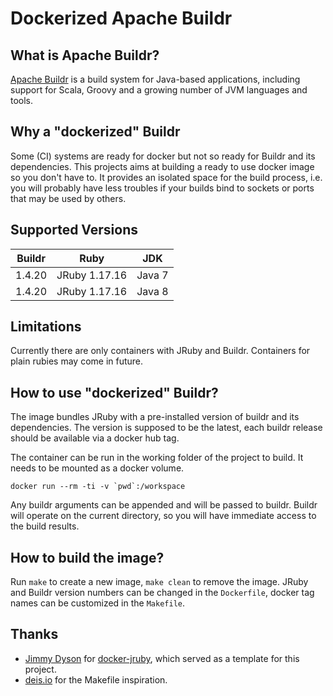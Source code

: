 # Dockerized Apache Buildr

## What is Apache Buildr?

[Apache Buildr](http://buildr.apache.org/) is a build system for Java-based applications, including support for Scala, Groovy and a growing number of JVM languages and tools.

## Why a "dockerized" Buildr

Some (CI) systems are ready for docker but not so ready for Buildr and its dependencies. This projects aims at building a ready to use docker image so you don't have to. It provides an isolated space for the build process, i.e. you will probably have less troubles if your builds bind to sockets or ports that may be used by others.

## Supported Versions

| Buildr  | Ruby          | JDK    |
| ------- | ------------- | ------ |
| 1.4.20  | JRuby 1.17.16 | Java 7 |
| 1.4.20  | JRuby 1.17.16 | Java 8 |

## Limitations

Currently there are only containers with JRuby and Buildr. Containers for plain rubies may come in future.

## How to use "dockerized" Buildr?

The image bundles JRuby with a pre-installed version of buildr and its dependencies. The version is supposed to be the latest, each buildr release should be available via a docker hub tag.

The container can be run in the working folder of the project to build. It needs to be mounted as a docker volume.

    docker run --rm -ti -v `pwd`:/workspace

Any buildr arguments can be appended and will be passed to buildr. Buildr will operate on the current directory, so you will have immediate access to the build results.

## How to build the image?

Run `make` to create a new image, `make clean` to remove the image. JRuby and Buildr version numbers can be changed in the `Dockerfile`, docker tag names can be customized in the `Makefile`.

## Thanks
 * [Jimmy Dyson](https://github.com/jimmidyson) for [docker-jruby](https://github.com/jimmidyson/docker-jruby), which served as a template for this project.
 * [deis.io](http://deis.io/) for the Makefile inspiration.
 